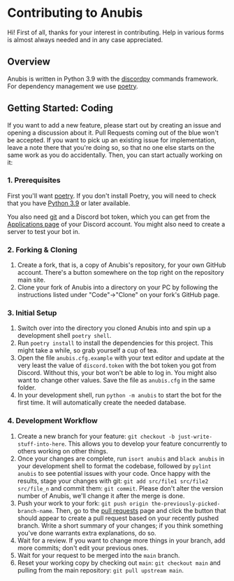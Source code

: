 # Contributing to Anubis

Hi! First of all, thanks for your interest in contributing. Help in various forms is almost always
needed and in any case appreciated.

## Overview

Anubis is written in Python 3.9 with the [discordpy] commands framework. For dependency management we
use [poetry]. 

## Getting Started: Coding

If you want to add a new feature, please start out by creating an issue and opening a discussion
about it. Pull Requests coming out of the blue won't be accepted. If you want to pick up an existing
issue for implementation, leave a note there that you're doing so, so that no one else starts on the
same work as you do accidentally. Then, you can start actually working on it:

### 1. Prerequisites

First you'll want [poetry]. If you don't install Poetry, you will need to check that 
you have [Python 3.9] or later available.

You also need [git] and a Discord bot token, which you can get from the [Applications page] of your Discord
account. You might also need to create a server to test your bot in.

### 2. Forking & Cloning

1. Create a fork, that is, a copy of Anubis's repository, for your own GitHub account. There's a
button somewhere on the top right on the repository main site.
2. Clone your fork of Anubis into a directory on your PC by following the instructions listed under
"Code"→"Clone" on your fork's GitHub page.

### 3. Initial Setup

1. Switch over into the directory you cloned Anubis into and spin up a development shell `poetry shell`.
2. Run `poetry install` to install the dependencies for this project. This might take a while, 
   so grab yourself a cup of tea.
3. Open the file `anubis.cfg.example` with your text editor and update at the very least the value of
`discord.token` with the bot token you got from Discord. Without this, your bot won't be able to log
in. You might also want to change other values. Save the file as `anubis.cfg` in the same folder.
4. In your development shell, run `python -m anubis` to start the bot for the first time. It will
automatically create the needed database.

### 4. Development Workflow

1. Create a new branch for your feature: `git checkout -b just-write-stuff-into-here`. This allows
you to develop your feature concurrently to others working on other things.
2. Once your changes are complete, run `isort anubis` and `black anubis` in your development shell to
format the codebase, followed by `pylint anubis` to see potential issues with your code. Once happy
with the results, stage your changes with git: `git add src/file1 src/file2 src/file_n` and commit
them: `git commit`. Please don't alter the version number of Anubis, we'll change it after the merge
is done.
3. Push your work to your fork: `git push origin the-previously-picked-branch-name`. Then, go to the
[pull requests] page and click the button that should appear to create a pull request based on your
recently pushed branch. Write a short summary of your changes; if you think something you've done
warrants extra explanations, do so.
4. Wait for a review. If you want to change more things in your branch, add more commits; don't edit
your previous ones.
5. Wait for your request to be merged into the `main` branch.
6. Reset your working copy by checking out `main`: `git checkout main` and pulling from the main
repository: `git pull upstream main`.

[discordpy]: https://github.com/Rapptz/discord.py/
[Python 3.9]: https://www.python.org/downloads/
[git]: https://git-scm.com/
[poetry]: https://python-poetry.org
[Applications page]: https://discord.com/developers/applications
[pull requests]: https://github.com/The-Valley-Discord/Anubis/pulls
